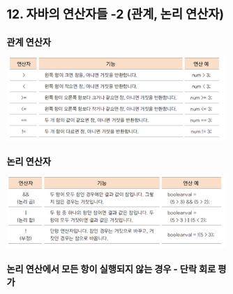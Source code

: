 # 12. 자바의 연산자들 -2 (관계, 논리 연산자)

## 관계 연산자

![relation](./img/relation.png)



## 논리 연산자

![logical](./img/logical.png)


## 논리 연산에서 모든 항이 실행되지 않는 경우 - 단락 회로 평가






